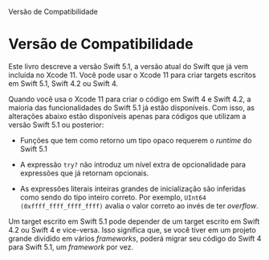  Versão de Compatibilidade

Versão de Compatibilidade
=====================

Este livro descreve a versão Swift 5.1, a versão atual do Swift que já vem incluída no Xcode 11. Você pode usar o Xcode 11 para criar targets escritos em Swift 5.1, Swift 4.2 ou Swift 4.

Quando você usa o Xcode 11 para criar o código em Swift 4 e Swift 4.2, a maioria das funcionalidades do Swift 5.1 já estão disponíveis. Com isso, as alterações abaixo estão disponíveis apenas para códigos que utilizam a versão Swift 5.1 ou posterior:

*   Funções que tem como retorno um tipo opaco requerem o *runtime* do Swift 5.1
    
*   A expressão `try?` não introduz um nível extra de opcionalidade para expressões que já retornam opcionais.

*   As expressões literais inteiras grandes de inicialização são inferidas como sendo do tipo inteiro correto. Por exemplo, `UInt64 (0xffff_ffff_ffff_ffff)` avalia o valor correto ao invés de ter *overflow*.

Um target escrito em Swift 5.1 pode depender de um target escrito em Swift 4.2 ou Swift 4 e vice-versa. Isso significa que, se você tiver em um projeto grande dividido em vários *frameworks*, poderá migrar seu código do Swift 4 para Swift 5.1, um *framework* por vez.